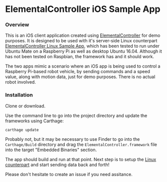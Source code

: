 # ElementalController iOS Sample App
### Overview
This is an iOS client application created using [ElementalController](https://github.com/robreuss/ElementalController) for demo purposes.  It is designed to be used with it's server-side Linux counterpart [ElementalController Linux Sample App](https://github.com/robreuss/ElementalController_Linux_Sample.git), which has been tested to run under Ubuntu Mate on a Raspberry Pi as well as desktop Ubuntu 16.04.  Although it has not been tested on Raspbian, the framework has and it should work.    

The two apps mimic a scenario where an iOS app is being used to control a Raspberry Pi-based robot vehicle, by sending commands and a speed value, along with motion data, just for demo purposes.  There is no actual robot involved.

### Installation
Clone or download.

Use the command line to go into the project directory and update the frameworks using Carthage:

```
carthage update
```

Probably not, but it may be necessary to use Finder to go into the `Carthage/Build` directory and drag the `ElementalController.framework` file into the target "Embedded Binaries" section.

The app should build and run at that point.  Next step is to setup the [Linux counterpart](https://github.com/robreuss/ElementalController_Linux_Sample.git) and start sending data back and forth!

Please don't hesitate to create an issue if you need assitance.  